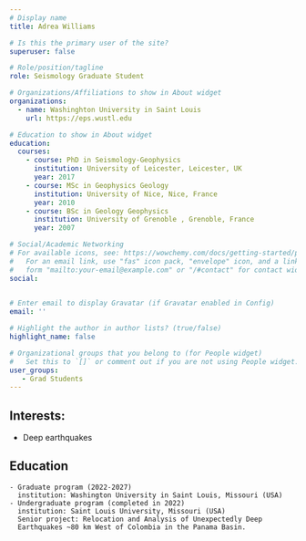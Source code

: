 ```yaml
---
# Display name
title: Adrea Williams

# Is this the primary user of the site?
superuser: false

# Role/position/tagline
role: Seismology Graduate Student

# Organizations/Affiliations to show in About widget
organizations:
  - name: Washinghton University in Saint Louis
    url: https://eps.wustl.edu

# Education to show in About widget
education:
  courses:
    - course: PhD in Seismology-Geophysics
      institution: University of Leicester, Leicester, UK
      year: 2017
    - course: MSc in Geophysics Geology
      institution: University of Nice, Nice, France
      year: 2010
    - course: BSc in Geology Geophysics
      institution: University of Grenoble , Grenoble, France
      year: 2007

# Social/Academic Networking
# For available icons, see: https://wowchemy.com/docs/getting-started/page-builder/#icons
#   For an email link, use "fas" icon pack, "envelope" icon, and a link in the
#   form "mailto:your-email@example.com" or "/#contact" for contact widget.
social:

  
# Enter email to display Gravatar (if Gravatar enabled in Config)
email: ''

# Highlight the author in author lists? (true/false)
highlight_name: false

# Organizational groups that you belong to (for People widget)
#   Set this to `[]` or comment out if you are not using People widget.
user_groups:
   - Grad Students
---
```

## Interests:
  - Deep earthquakes

## Education
    - Graduate program (2022-2027)
      institution: Washington University in Saint Louis, Missouri (USA)
    - Undergraduate program (completed in 2022)
      institution: Saint Louis University, Missouri (USA)
      Senior project: Relocation and Analysis of Unexpectedly Deep 
      Earthquakes ~80 km West of Colombia in the Panama Basin.
      
